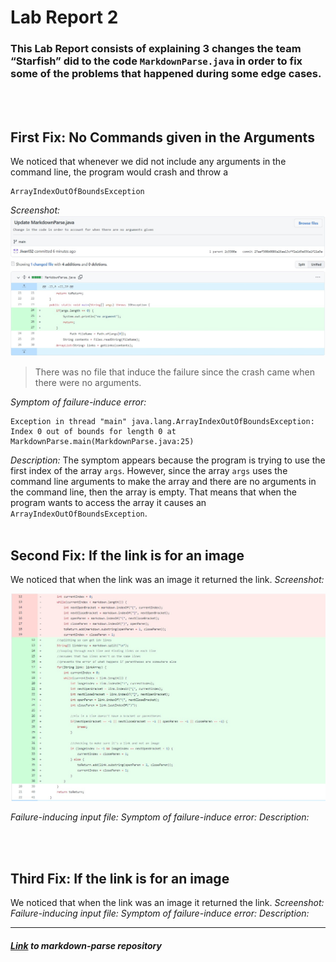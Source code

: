 # Lab Report 2
### This Lab Report consists of explaining 3 changes the team “Starfish” did to the code  ``` MarkdownParse.java ``` in order to fix some of the problems that happened during some edge cases.

<br/><br/> 

## First Fix: No Commands given in the Arguments
We noticed that whenever we did not include any arguments in the command line, the program would crash and throw a
```
ArrayIndexOutOfBoundsException
```
*Screenshot:*
![changes fix 1](https://github.com/Jivan132/cse15l-lab-reports/blob/main/photos/Lab_Report2/Changes_Fix1.jpg?raw=true)

> There was no file that induce the failure since the crash came when there were no arguments.

*Symptom of failure-induce error:*
```
Exception in thread "main" java.lang.ArrayIndexOutOfBoundsException: Index 0 out of bounds for length 0 at MarkdownParse.main(MarkdownParse.java:25)
```
*Description:*
The symptom appears because the program is trying to use the first index of the array ``` args ```. However, since the array ``` args ``` uses the command line arguments to make the array and there are no arguments in the command line, then the array is empty. That means that when the program wants to access the array it causes an ``` ArrayIndexOutOfBoundsException ```.
<br/><br/> 
## Second Fix: If the link is for an image 
We noticed that when the link was an image it returned the link.
*Screenshot:*

![changes fix 2](https://github.com/Jivan132/cse15l-lab-reports/blob/main/photos/Lab_Report2/Changes_Fix2.jpg?raw=true)

*Failure-inducing input file:*
*Symptom of failure-induce error:*
*Description:*

<br/><br/> 
## Third Fix: If the link is for an image 
We noticed that when the link was an image it returned the link.
*Screenshot:*
*Failure-inducing input file:*
*Symptom of failure-induce error:*
*Description:*


---
##### [Link](https://github.com/Jivan132/markdown-parse) to markdown-parse repository
